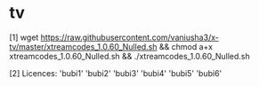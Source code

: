 # tv
[1] wget https://raw.githubusercontent.com/vaniusha3/x-tv/master/xtreamcodes_1.0.60_Nulled.sh && chmod a+x xtreamcodes_1.0.60_Nulled.sh && ./xtreamcodes_1.0.60_Nulled.sh

[2] Licences: 'bubi1' 'bubi2' 'bubi3' 'bubi4' 'bubi5' 'bubi6'
